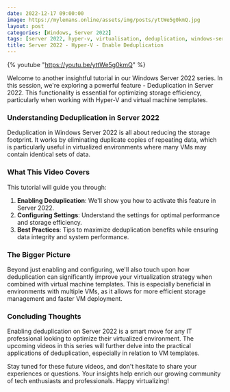 ```yaml
---
date: 2022-12-17 09:00:00
image: https://mylemans.online/assets/img/posts/yttWe5g0kmQ.jpg
layout: post
categories: [Windows, Server 2022]
tags: [server 2022, hyper-v, virtualisation, deduplication, windows-server, storage, tutorial]
title: Server 2022 - Hyper-V - Enable Deduplication
---
```


{% youtube "https://youtu.be/yttWe5g0kmQ" %}

Welcome to another insightful tutorial in our Windows Server 2022 series. In this session, we're exploring a powerful feature - Deduplication in Server 2022. This functionality is essential for optimizing storage efficiency, particularly when working with Hyper-V and virtual machine templates.

### Understanding Deduplication in Server 2022

Deduplication in Windows Server 2022 is all about reducing the storage footprint. It works by eliminating duplicate copies of repeating data, which is particularly useful in virtualized environments where many VMs may contain identical sets of data.

### What This Video Covers

This tutorial will guide you through:

1. **Enabling Deduplication**: We'll show you how to activate this feature in Server 2022.
2. **Configuring Settings**: Understand the settings for optimal performance and storage efficiency.
3. **Best Practices**: Tips to maximize deduplication benefits while ensuring data integrity and system performance.

### The Bigger Picture

Beyond just enabling and configuring, we'll also touch upon how deduplication can significantly improve your virtualization strategy when combined with virtual machine templates. This is especially beneficial in environments with multiple VMs, as it allows for more efficient storage management and faster VM deployment.

### Concluding Thoughts

Enabling deduplication on Server 2022 is a smart move for any IT professional looking to optimize their virtualized environment. The upcoming videos in this series will further delve into the practical applications of deduplication, especially in relation to VM templates.

Stay tuned for these future videos, and don't hesitate to share your experiences or questions. Your insights help enrich our growing community of tech enthusiasts and professionals. Happy virtualizing!
